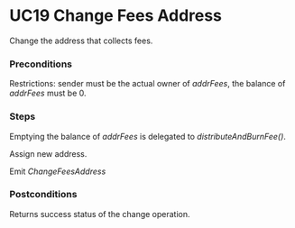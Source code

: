# UC19 Change Fees Address
Change the address that collects fees.

### Preconditions
Restrictions: sender must be the actual owner of <i>addrFees</i>, the balance of <i>addrFees</i> must 
be 0.

### Steps
Emptying the balance of <i>addrFees</i> is delegated to <i>distributeAndBurnFee()</i>.

Assign new address.

Emit <i>ChangeFeesAddress</i>

### Postconditions
Returns success status of the change operation.
